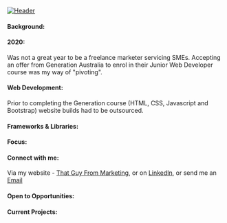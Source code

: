 [![Header](../assets/TGFM_GITHUB_BANNER-01.jpg?raw=true)](https://www.thatguyfrommarketing.com)


#### Background:

#### 2020:

Was not a great year to be a freelance marketer servicing SMEs. Accepting an offer from Generation Australia to enrol in their Junior Web Developer course was my way of "pivoting". 

#### Web Development:

Prior to completing the Generation course \(HTML, CSS, Javascript and Bootstrap\) website builds had to be outsourced.  

#### Frameworks & Libraries:

#### Focus:

#### Connect with me:

Via my website - [That Guy From Marketing](https://www.thatguyfrommarketing.com), or on [LinkedIn](https://www.linkedin.com/in/shane-hunter), or send me an [Email](webdev@thatguyfrommarketing.com)

#### Open to Opportunities:

#### Current Projects:







